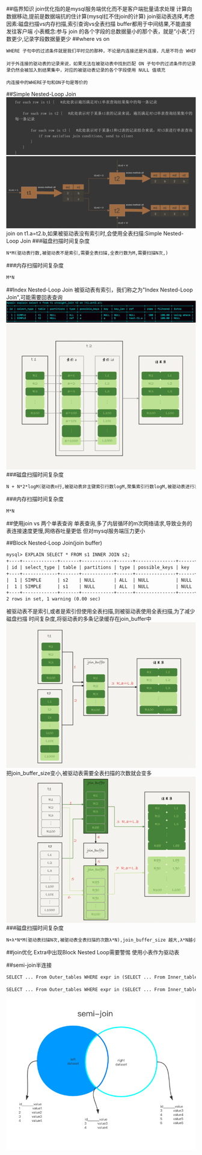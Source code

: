##临界知识
join优化指的是mysql服务端优化而不是客户端批量请求处理
计算向数据移动,提前是数据端抗的住计算(mysql扛不住join的计算)
join驱动表选择,考虑因素:磁盘扫描vs内存扫描,索引查询vs全表扫描
buffer都用于中间结果,不能直接发往客户端
小表概念:参与 join 的各个字段的总数据量小的那个表，就是“小表”,行数更少,记录字段数据量更少
##where vs on
```asp
WHERE 子句中的过滤条件就是我们平时见的那种，不论是内连接还是外连接，凡是不符合 WHERE 子句中的过 滤条件的记录都不会被加入最后的结果集

对于外连接的驱动表的记录来说，如果无法在被驱动表中找到匹配 ON 子句中的过滤条件的记录，那么该记
录仍然会被加入到结果集中，对应的被驱动表记录的各个字段使用 NULL 值填充

内连接中的WHERE子句和ON子句是等价的
```
##Simple Nested-Loop Join
![](.z_3_mysql_查询优化_03_join优化_连接优化_joinbuffer_Index-Nested_block-Nested_semi-join_images/0a6c21bc.png)
![](.z_3_mysql_查询优化_03_join优化_连接优化_joinbuffer_Index-Nested_block-Nested_semi-join_images/b546db52.png)
join on t1.a=t2.b,如果被驱动表没有索引时,会使用全表扫描:Simple Nested-Loop Join
###磁盘扫描时间复杂度
```asp
N*M(驱动表行数,被驱动表不是索引,需要全表扫描,全表行数为M,需要扫描N次,)
```
###内存扫描时间复杂度
```asp
M*N
```

##Index Nested-Loop Join
[](https://time.geekbang.org/column/article/79700)
被驱动表有索引，我们称之为"Index Nested-Loop Join",可能需要回表查询
![](.z_3_mysql_查询优化_03_join优化_inner_join_images/6916e10e.png)
![](.z_3_mysql_查询优化_03_join优化_inner_join_images/a29ce5f3.png)
###磁盘扫描时间复杂度
```asp
N + N*2*logM(驱动表n行,被驱动表非主键索引行数logM,聚集索引行数logM,被驱动表进行次数N)
```
###内存扫描时间复杂度
```asp
M*N
```
##使用join vs 两个单表查询
单表查询,多了内层循环的m次网络请求,导致业务的表连接速度更慢,网络吞吐量更低
但对mysql服务端压力更小

##Block Nested-Loop Join(join buffer)
```asp
mysql> EXPLAIN SELECT * FROM s1 INNER JOIN s2;
+----+-------------+-------+------------+------+---------------+------+---------+------+-------+----------+---------------------------------------+
| id | select_type | table | partitions | type | possible_keys | key  | key_len | ref  | rows  | filtered | Extra                                 |
+----+-------------+-------+------------+------+---------------+------+---------+------+-------+----------+---------------------------------------+
|  1 | SIMPLE      | s2    | NULL       | ALL  | NULL          | NULL | NULL    | NULL |  9333 |   100.00 | NULL                                  |
|  1 | SIMPLE      | s1    | NULL       | ALL  | NULL          | NULL | NULL    | NULL | 18128 |   100.00 | Using join buffer (Block Nested Loop) |
+----+-------------+-------+------------+------+---------------+------+---------+------+-------+----------+---------------------------------------+
2 rows in set, 1 warning (0.00 sec)
```
被驱动表不是索引,或者是索引但使用全表扫描,则被驱动表使用全表扫描,为了减少磁盘扫描
时间复杂度,将驱动表的多条记录缓存在join_buffer中
![](.z_3_mysql_查询优化_03_join优化_joinbuffer_Index-Nested_block-Nested_images/57824f2e.png)
把join_buffer_size变小,被驱动表需要全表扫描的次数就会变多
![](.z_3_mysql_查询优化_03_join优化_joinbuffer_Index-Nested_block-Nested_images/2418c9c6.png)
###磁盘扫描时间复杂度
```asp
N+λ*N*M(驱动表扫描N次,被驱动表全表扫描的次数λ*N),join_buffer_size 越大,λ*N越小,全表扫描次数越少
```
##join优化
Extra中出现Block Nested Loop需要警惕
使用小表作为驱动表

##semi-join半连接
[](http://mysql.taobao.org/monthly/2020/07/04/)
```asp
SELECT ... From Outer_tables WHERE expr in (SELECT ... From Inner_tables ...) And ...

SELECT ... From Outer_tables WHERE expr in (SELECT ... From Inner_tables ...) And ...
```
![](.z_3_mysql_查询优化_03_join优化_joinbuffer_Index-Nested_block-Nested_semi-join_images/d46a5722.png)
